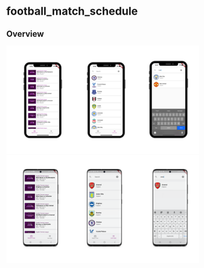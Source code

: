 # football_match_schedule

## Overview

![Finished App 1](https://github.com/achmadkamal/football_match_schedule/blob/master/images/Overview%201.png?raw=true)
![Finished App 2](https://github.com/achmadkamal/football_match_schedule/blob/master/images/Overview%202.png?raw=true)
